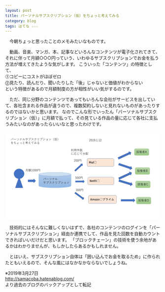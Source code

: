 ```yaml
---
layout: post
title: パーソナルサブスクリプション（仮）をちょっと考えてみる
category: blog
tags: はてな ☆☆☆
---
```


　今朝ちょっと思ったことのメモみたいなものです。

　動画、音楽、マンガ、本、記事などいろんなコンテンツが電子化されてきて、それに伴って月額○○○円っていう、いわゆるサブスクリプションでお金を払う方法が増えてきたような気がします。
こういった「コンテンツ」の特徴として、  
⓵コピーにコストがほぼゼロ  
⓶見たり、読んだり、聞いたりした「後」じゃないと価値がわからない  
という特徴があるので月額制度の方が相性がいい気がするのです。

　ただ、同じ分野のコンテンツであってもいろんな会社がサービスを出していて、各社含まれる作品が違うので、複数契約しないと見れないものがあったりするのではないかと思います。
なのでこんな形でいったん「パーソナルサブスクリプション（仮）」に月額で払って、その見ている作品の量に応じて各社に支払うみたいなのがあったらいいなと思ったわけです。

![imgae](/images/20190112103934.png)

　技術的にはそんなに難しくないはずで、各社のコンテンツのログインを「パーソナルサブスクリプション」経由か連携でして、作品を見た回数を自動カウントできればいいだけだと思います。
「ブロックチェーン」の技術を使う余地があるかはわかりませんが、もしかしたらあるかもしれません。

　とはいえ、サブスクリプション自体は「囲い込んでお金を取るため」に作られたともいえるので、そんな風にはなかなかならないでしょうね。

※2019年3月27日  
http://samacoba.hatenablog.com/  
より過去のブログのバックアップとして転記